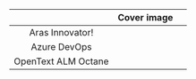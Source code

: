 <table data-view="cards">
   <thead>
      <tr>
        <th align="center"></th>
        <th data-hidden data-card-cover data-type="image">Cover image</th>
        <th data-hidden data-type="link"></th>
      </tr>
   </thead>
   <tbody>
      <tr>
        <td align="center">Aras Innovator!</td>
        <td data-object-fit="contain"><a href="./.gitbook/assets/Aras.png" alt="Aras"></a></td>
        <td align="center"><a href="main-page.md"></a></td>
      </tr>
      <tr>
         <td align="center">Azure DevOps</td>
         <td data-object-fit="contain"><a href="./.gitbook/assets/azure.png" alt="Azure DevOps"></a></td>
        <td align="center"><a href="main-page.md"></a></td>
      </tr>
      <tr>
         <td align="center">OpenText ALM Octane</td>
         <td data-object-fit="contain"><a href="./.gitbook/assets/OpenText_ALM.png" alt="OpenText ALM Octane"></a></td>
        <td align="center"><a href="main-page.md"></a></td>
      </tr>
   </tbody>
</table>

